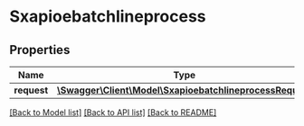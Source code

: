 # Sxapioebatchlineprocess

## Properties
Name | Type | Description | Notes
------------ | ------------- | ------------- | -------------
**request** | [**\Swagger\Client\Model\SxapioebatchlineprocessRequest**](SxapioebatchlineprocessRequest.md) |  | [optional] 

[[Back to Model list]](../README.md#documentation-for-models) [[Back to API list]](../README.md#documentation-for-api-endpoints) [[Back to README]](../README.md)


